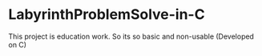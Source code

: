 # LabyrinthProblemSolve-in-C
This project is education work. So its so basic and non-usable (Developed on C)
